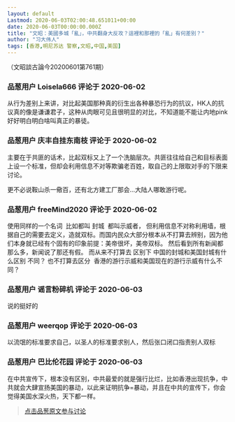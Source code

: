 ```yaml
---
layout: default
Lastmod: 2020-06-03T02:00:48.651011+00:00
date: 2020-06-03T00:00:00.000Z
title: "文昭：美國多城「亂」，中共翻身大反攻？這裡和那裡的「亂」有何差別？"
author: "习大伟人"
tags: [香港,明尼苏达 警察,文昭,中国,美国]
---
```


（文昭談古論今20200601第761期）

            
### 品葱用户 **Loisela666** 评论于 2020-06-02
        
从行为差别上来讲，对比起美国那种真的衍生出各种暴恐行为的抗议，HK人的抗议真的像是谦谦君子，这种从肉眼可见且很明显的对比，不知道能不能让内地pink好好明白明白啥叫真正的暴徒。
        


            
### 品葱用户 **庆丰自挂东南枝** 评论于 2020-06-02
        
主要在于共匪的话术，比起双标又上了一个洗脑层次。共匪往往给自己和目标表面上设一个标准，但却会利用信息不对等欺骗老百姓，取自己的上限取对手的下限来讨论。  
  
更不必说鞍山杀一儆百，还有北方建工厂那会...大陆人哪敢游行呢。
        


            
### 品葱用户 **freeMind2020** 评论于 2020-06-02
        
使用同样的一个名词  比如都叫 封城  都叫示威者， 但利用信息不对称利用墙，根据自己的需要去定义，造就双标。而国内民众大部分根本从不打算去辨别，因为他们本身就已经有个固有的印象前提：美帝很坏，美帝双标。 然后看到所有新闻都那么多，新闻说了那还有假。 而从来不打算去 区别下 中国的封城和美国封城有什么区别 不同？ 也不打算去区分  香港的游行示威和美国现在的游行示威有什么不同？
        


            
### 品葱用户 **谣言粉碎机** 评论于 2020-06-03
        
说的挺好的
        


            
### 品葱用户 **weerqop** 评论于 2020-06-03
        
以流氓的标准要求自己，以圣人的标准要求别人，然后张口闭口指责别人双标
        


            
### 品葱用户 **巴比伦花园** 评论于 2020-06-03
        
在中共宣传下，根本没有区别，中共最爱的就是强行比烂，比如香港出现抗争，中共就会大肆宣扬美国的暴动，以此来证明抗争=暴动，并且在中共的宣传下，你会觉得美国水深火热，天下都一样。
        






> [点击品葱原文参与讨论](https://pincong.rocks/video/id-2239__sort_key-agree_count__sort-DESC?warning)

